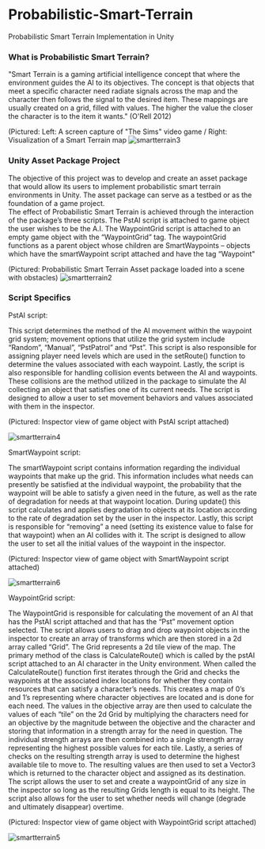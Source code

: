 # Probabilistic-Smart-Terrain
Probabilistic Smart Terrain Implementation in Unity

### What is Probabilistic Smart Terrain?

"Smart Terrain is a gaming artificial intelligence concept that where the environment guides the AI to its objectives.
The concept is that objects that meet a specific character need radiate signals across the map and the character then follows
the signal to the desired item. These mappings are usually created on a grid, filled with values.  The higher the value the 
closer the character is to the item it wants." (O'Rell 2012)

(Pictured: Left: A screen capture of "The Sims" video game / Right: Visualization of a Smart Terrain map
![smartterrain3](https://user-images.githubusercontent.com/28874711/32074106-5d54871c-ba66-11e7-81ae-7f865f7e607b.png)

### Unity Asset Package Project

The objective of this project was to develop and create an asset package that would allow its users to implement probabilistic smart terrain environments in Unity.  The asset package can serve as a testbed or as the foundation of a game project.  
The effect of Probabilistic Smart Terrain is achieved through the interaction of the package’s three scripts.  The PstAI script is attached to game object the user wishes to be the A.I.  The WaypointGrid script is attached to an empty game object with the “WaypointGrid” tag.  The waypointGrid functions as a parent object whose children are SmartWaypoints – objects which have the smartWaypoint script attached and have the tag “Waypoint"


(Pictured: Probabilistic Smart Terrain Asset package loaded into a scene with obstacles)
![smartterrain2](https://user-images.githubusercontent.com/28874711/32063683-d4384d26-ba45-11e7-9dc3-b8cc8aeada76.png)


### Script Specifics

PstAI script:  

This script determines the method of the AI movement within the waypoint grid system; movement options that utilize the grid system include “Random”, “Manual”, “PstPatrol” and “Pst”. This script is also responsible for assigning player need levels which are used in the setRoute() function to determine the values associated with each waypoint.  Lastly, the script is also responsible for handling collision events between the AI and waypoints. These collisions are the method utilized in the package to simulate the AI collecting an object that satisfies one of its current needs. The script is designed to allow a user to set movement behaviors and values associated with them in the inspector.

(Pictured: Inspector view of game object with PstAI script attached) 

![smartterrain4](https://user-images.githubusercontent.com/28874711/32076327-935ee0f8-ba6d-11e7-8a2b-4d85c9c66bc0.png)


SmartWaypoint script:

The smartWaypoint script contains information regarding the individual waypoints that make up the grid.  This information includes what needs can presently be satisfied at the individual waypoint, the probability that the waypoint will be able to satisfy a given need in the future, as well as the rate of degradation for needs at that waypoint location.  During update() this script calculates and applies degradation to objects at its location according to the rate of degradation set by the user in the inspector.  Lastly, this script is responsible for “removing” a need (setting its existence value to false for that waypoint) when an AI collides with it.  The script is designed to allow the user to set all the initial values of the waypoint in the inspector.

(Pictured: Inspector view of game object with SmartWaypoint script attached)

![smartterrain6](https://user-images.githubusercontent.com/28874711/32076335-9941a0c8-ba6d-11e7-9b86-c943ca78c030.png)

WaypointGrid script:

The WaypointGrid is responsible for calculating the movement of an AI that has the PstAI script attached and that has the “Pst” movement option selected.  The script allows users to drag and drop waypoint objects in the inspector to create an array of transforms which are then stored in a 2d array called “Grid”.  The Grid represents a 2d tile view of the map.  The primary method of the class is CalculateRoute() which is called by the pstAI script attached to an AI character in the Unity environment.  When called the CalculateRoute() function first iterates through the Grid and checks the waypoints at the associated index locations for whether they contain resources that can satisfy a character’s needs.  This creates a map of 0’s and 1’s representing where character objectives are located and is done for each need.  The values in the objective array are then used to calculate the values of each “tile” on the 2d Grid by multiplying the characters need for an objective by the magnitude between the objective and the character and storing that information in a strength array for the need in question. The individual strength arrays are then combined into a single strength array representing the highest possible values for each tile. Lastly, a series of checks on the resulting strength array is used to determine the highest available tile to move to. The resulting values are then used to set a Vector3 which is returned to the character object and assigned as its destination. The script allows the user to set and create a waypointGrid of any size in the inspector so long as the resulting Grids length is equal to its height. The script also allows for the user to set whether needs will change (degrade and ultimately disappear) overtime.

(Pictured: Inspector view of game object with WaypointGrid script attached) 

![smartterrain5](https://user-images.githubusercontent.com/28874711/32076332-96cdd1fe-ba6d-11e7-846f-7ee256d67241.png)




